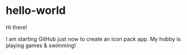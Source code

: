 # hello-world

Hi there!

I am starting GitHub just now to create an icon pack app.
My hobby is playing games & swimming!
